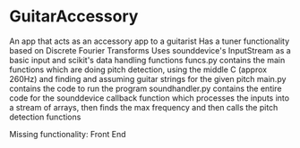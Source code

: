 # GuitarAccessory
An app that acts as an accessory app to a guitarist
Has a tuner functionality based on Discrete Fourier Transforms
Uses sounddevice's InputStream as a basic input and scikit's data handling functions
funcs.py contains the main functions which are doing pitch detection, using the middle C (approx 260Hz) and finding and assuming guitar strings for the given pitch
main.py contains the code to run the program
soundhandler.py contains the entire code for the sounddevice callback function which processes the inputs into a stream of arrays, then finds the max frequency and then calls the pitch detection functions

Missing functionality:
Front End
